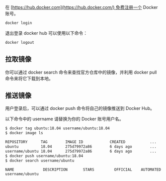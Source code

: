 在 [https://hub.docker.com](https://hub.docker.com/) 免费注册一个 Docker 账号。

```sh
docker login
```

退出登录 docker hub 可以使用以下命令：

```sh
docker logout
```

## 拉取镜像

你可以通过 docker search 命令来查找官方仓库中的镜像，并利用 docker pull 命令来将它下载到本地。

## 推送镜像

用户登录后，可以通过 docker push 命令将自己的镜像推送到 Docker Hub。

以下命令中的 username 请替换为你的 Docker 账号用户名。

```sh
$ docker tag ubuntu:18.04 username/ubuntu:18.04
$ docker image ls

REPOSITORY      TAG        IMAGE ID            CREATED           ...
ubuntu          18.04      275d79972a86        6 days ago        ...
username/ubuntu 18.04      275d79972a86        6 days ago        ...
$ docker push username/ubuntu:18.04
$ docker search username/ubuntu

NAME             DESCRIPTION       STARS         OFFICIAL    AUTOMATED
username/ubuntu
```
